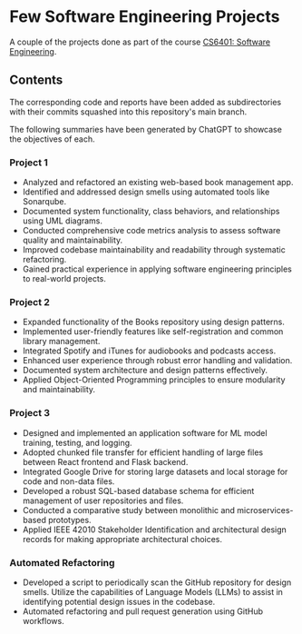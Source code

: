 # Few Software Engineering Projects

A couple of the projects done as part of the course [CS6401: Software Engineering](https://karthikv1392.github.io/cs6401_se/).

## Contents

The corresponding code and reports have been added as subdirectories with their commits squashed into this repository's main branch.

The following summaries have been generated by ChatGPT to showcase the objectives of each.

### Project 1

- Analyzed and refactored an existing web-based book management app.
- Identified and addressed design smells using automated tools like Sonarqube.
- Documented system functionality, class behaviors, and relationships using UML diagrams.
- Conducted comprehensive code metrics analysis to assess software quality and maintainability.
- Improved codebase maintainability and readability through systematic refactoring.
- Gained practical experience in applying software engineering principles to real-world projects.

### Project 2

- Expanded functionality of the Books repository using design patterns.
- Implemented user-friendly features like self-registration and common library management.
- Integrated Spotify and iTunes for audiobooks and podcasts access.
- Enhanced user experience through robust error handling and validation.
- Documented system architecture and design patterns effectively.
- Applied Object-Oriented Programming principles to ensure modularity and maintainability.

### Project 3

- Designed and implemented an application software for ML model training, testing, and logging.
- Adopted chunked file transfer for efficient handling of large files between React frontend and Flask backend.
- Integrated Google Drive for storing large datasets and local storage for code and non-data files.
- Developed a robust SQL-based database schema for efficient management of user repositories and files.
- Conducted a comparative study between monolithic and microservices-based prototypes.
- Applied IEEE 42010 Stakeholder Identification and architectural design records for making appropriate architectural choices.

### Automated Refactoring

- Developed a script to periodically scan the GitHub repository for design smells. Utilize the capabilities of Language Models (LLMs) to assist in identifying potential design issues in the codebase.
- Automated refactoring and pull request generation using GitHub workflows.
